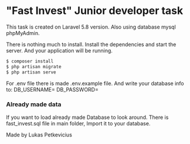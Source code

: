 # "Fast Invest" Junior developer task

This task is created on Laravel 5.8 version.
Also using database mysql phpMyAdmin.

There is nothing much to install.
Install the dependencies and start the server.
And your application will be running.

```sh
$ composer install
$ php artisan migrate
$ php artisan serve
```
For .env file there is made .env.example file.
And write your database info to:
DB_USERNAME=
DB_PASSWORD=

### Already made data
If you want to load already made Database to look around.
There is fast_invest.sql file in main folder, Import it to your database.

Made by Lukas Petkevicius
